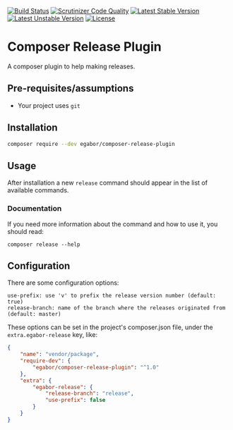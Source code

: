 
[![Build Status](https://travis-ci.org/1ed/composer-release-plugin.svg?branch=master)](https://travis-ci.org/1ed/composer-release-plugin)
[![Scrutinizer Code Quality](https://scrutinizer-ci.com/g/1ed/composer-release-plugin/badges/quality-score.png?b=master)](https://scrutinizer-ci.com/g/1ed/composer-release-plugin/?branch=master)
[![Latest Stable Version](https://poser.pugx.org/egabor/composer-release-plugin/v/stable)](https://packagist.org/packages/egabor/composer-release-plugin)
[![Latest Unstable Version](https://poser.pugx.org/egabor/composer-release-plugin/v/unstable)](https://packagist.org/packages/egabor/composer-release-plugin)
[![License](https://poser.pugx.org/egabor/composer-release-plugin/license)](https://packagist.org/packages/egabor/composer-release-plugin)

# Composer Release Plugin

A composer plugin to help making releases.

## Pre-requisites/assumptions

 * Your project uses `git`

## Installation

```bash
composer require --dev egabor/composer-release-plugin
```

## Usage

After installation a new `release` command should appear in the list of available commands.

### Documentation

If you need more information about the command and how to use it, you should read:

```
composer release --help
```

## Configuration

There are some configuration options:
```
use-prefix: use 'v' to prefix the release version number (default: true)
release-branch: name of the branch where the releases originated from (default: master)
```
These options can be set in the project's composer.json file, under the `extra.egabor-release` key, like:

```json
{
    "name": "vendor/package",
    "require-dev": {
        "egabor/composer-release-plugin": "^1.0"
    },
    "extra": {
        "egabor-release": {
            "release-branch": "release",
            "use-prefix": false
        }
    }
}
```

